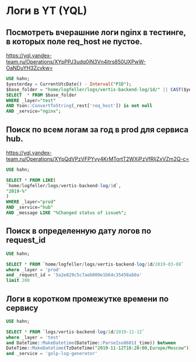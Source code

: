 # Логи в YT (YQL)

## Посмотреть вчерашние логи nginx в тестинге, в которых поле req_host не пустое.
https://yql.yandex-team.ru/Operations/XYpPPJ3udq0jN3Vn4itrs850UXPwW-OaNDuYH3Zcvkw=
```sql
USE hahn;
$yesterday = CurrentUtcDate() - Interval("P1D");
$base_folder = "home/logfeller/logs/vertis-backend-log/1d/" || CAST($yesterday as String);
SELECT  * FROM $base_folder
WHERE _layer="test"
AND Yson::ConvertToString(_rest['req_host']) is not null
AND _service="nginx";
```

## Поиск по всем логам за год в prod для сервиса hub.
https://yql.yandex-team.ru/Operations/XYpQdVPzVFPYvy4KrMTortT2WXiPzVfRIjZxVZm2Q-c=
```sql
USE hahn;

SELECT * FROM LIKE(
`home/logfeller/logs/vertis-backend-log/1d`,
"2019-%"
)
WHERE _layer="prod"
AND _service="hub"
AND _message LIKE "%Changed status of issue%";

```

## Поиск в определенную дату логов по request_id
```sql
USE hahn;

SELECT * FROM `home/logfeller/logs/vertis-backend-log/1d/2019-03-08`
where _layer = 'prod'
and _request_id = '5a2e829c5c7aeb009e1b64c35458ab0a'
limit 200
```

## Логи в коротком промежутке времени по сервису
```sql
USE hahn;

SELECT * FROM `logs/vertis-backend-log/1d/2019-11-12`
where _layer = 'test'
and DateTime::MakeDatetime(DateTime::ParseIso8601(_time)) between
DateTime::MakeDatetime(TzDateTime("2019-11-12T18:20:00,Europe/Moscow")) and DateTime::MakeDatetime(TzDateTime("2019-11-12T19:00:00,Europe/Moscow"))
and _service = 'golp-log-generator'
```
